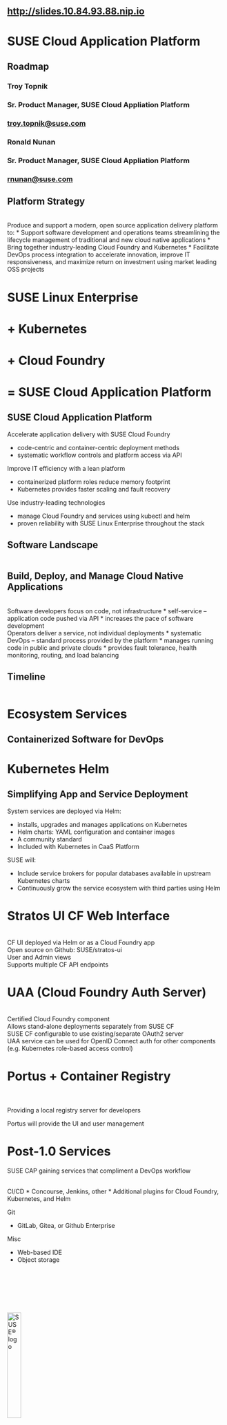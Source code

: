 <!-- .slide: data-state="qrcode" id="qrcode" data-menu-title="QR code" data-timing="0" -->

<div class="qrcode" id="qrcode-talk"/>
<h2><a href="http://slides.10.84.93.88.nip.io" target="_blank"
       id="talk">http://slides.10.84.93.88.nip.io</a></h2>


<!-- .slide: data-state="cover" id="cap-roadmap-start" data-menu-title="SUSE CAP Roadmap" data-timing="20" -->
<div class="title">
    <h1>SUSE Cloud Application Platform</h1>
    <h2>Roadmap</h2>
</div>

<div class="row presenters">
    <div class="presenter presenter-1">
        <h3 class="name">Troy Topnik</h3>
        <h3 class="job-title">Sr. Product Manager, SUSE Cloud Appliation Platform</h3>
        <h3 class="email"><a href="mailto:troy.topnik@suse.com">troy.topnik@suse.com</a></h3>
    </div>
    <div class="presenter presenter-2">
        <h3 class="name">Ronald Nunan</h3>
        <h3 class="job-title">Sr. Product Manager, SUSE Cloud Appliation Platform</h3>
        <h3 class="email"><a href="mailto:rnunan@suse.com">rnunan@suse.com</a></h3>
    </div>
</div>


<!-- .slide: data-state="normal" id="cap-strategy" data-timing="20s" data-menu-title="SUSE CAP Strategy" -->

## Platform Strategy

<br>
Produce and support a modern, open source application delivery platform to:
* Support software development and operations teams streamlining the lifecycle
  management of traditional and new cloud native applications
* Bring together industry-leading Cloud Foundry and Kubernetes
* Facilitate DevOps process integration to accelerate innovation, improve IT
  responsiveness, and maximize return on investment using market leading OSS
  projects


<!-- .slide: data-state="section-break" id="cap-big-picture" data-menu-title="SUSE CAP Big Picture" data-timing="10s" -->

# SUSE Linux Enterprise
# + Kubernetes
# + Cloud Foundry
# = SUSE Cloud Application Platform


<!-- .slide: data-state="normal" id="cap-high-level" data-timing="20s" data-menu-title="SUSE CAP High-Level Goals" -->

## SUSE Cloud Application Platform

Accelerate application delivery with SUSE Cloud Foundry
* code-centric and container-centric deployment methods
* systematic workflow controls and platform access via API

Improve IT efficiency with a lean platform
* containerized platform roles reduce memory footprint
* Kubernetes provides faster scaling and fault recovery

Use industry-leading technologies
* manage Cloud Foundry and services using kubectl and helm
* proven reliability with SUSE Linux Enterprise throughout the stack


<!-- .slide: data-state="normal" id="cap-software-landscape" data-timing="20s" data-menu-title="SUSE CAP Software Landscape" -->
## Software Landscape

<div class="slide-section">
    <img data-src="images/software-landscape.svg" style="width: 100%;" />
</div>


<!-- .slide: data-state="normal" id="cap-build-deploy-manage" data-timing="20s" data-menu-title="SUSE CAP Build, Deploy, Manage" -->

## Build, Deploy, and Manage Cloud Native Applications

<br>
Software developers focus on code, not infrastructure
* self-service – application code pushed via API
* increases the pace of software development

<br>
Operators deliver a service, not individual deployments
* systematic DevOps – standard process provided by the platform
* manages running code in public and private clouds
* provides fault tolerance, health monitoring, routing, and load balancing


<!-- .slide: data-state="normal" id="cap-timeline" data-timing="20s" data-menu-title="SUSE CAP Timeline" -->
## Timeline
<div class="slide-section">
    <img data-src="images/CAP-timeline.svg" style="width: 100%;" />
</div>


<!-- .slide: data-state="section-break-4" id="cap-ecosystem-services" data-menu-title="SUSE CAP Ecosystem Services" data-timing="10s" -->
# Ecosystem Services
## Containerized Software for DevOps


<!-- .slide: data-state="normal" id="helm" data-timing="20s" data-menu-title="Helm" -->
# Kubernetes Helm
## Simplifying App and Service Deployment

System services are deployed via Helm:
* installs, upgrades and manages applications on Kubernetes
* Helm charts: YAML configuration and container images
* A community standard
* Included with Kubernetes in CaaS Platform

SUSE will:
* Include service brokers for popular databases available in upstream Kubernetes charts
* Continuously grow the service ecosystem with third parties using Helm


<!-- .slide: data-state="normal" id="stratos-ui" data-timing="20s" data-menu-title="CF Stratos UI" -->
# Stratos UI CF Web Interface
<div class="slide-section" style="float: right; clear: both;">
    <img data-src="images/stratos-ui-app.png" style="width: 100%;" />
</div>
<br>
CF UI deployed via Helm or as a Cloud Foundry app

<br>
Open source on Github:  SUSE/stratos-ui

<br>
User and Admin views

<br>
Supports multiple CF API endpoints


<!-- .slide: data-state="normal" id="uaa" data-timing="20s" data-menu-title="CF UAA" -->
# UAA (Cloud Foundry Auth Server)

<br>
Certified Cloud Foundry component

<br>
Allows stand-alone deployments separately from SUSE CF

<br>
SUSE CF configurable to use existing/separate OAuth2 server

<br>
UAA service can be used for OpenID Connect auth for other components (e.g. Kubernetes role-based access control)


<!-- .slide: data-state="normal" id="portus" data-timing="20s" data-menu-title="Portus" -->
# Portus + Container Registry

<div class="slide-section" style="float: right">
    <img data-src="images/portus.png" style="width: 800px;" />
</div>
<br>
<br>
Providing a local registry server for developers

Portus will provide the UI and user management


<!-- .slide: data-state="normal" id="future-services" data-timing="20s" data-menu-title="Post 1.0 Services" -->
# Post-1.0 Services

SUSE CAP gaining services that compliment a DevOps workflow

<br>
CI/CD
* Concourse, Jenkins, other
* Additional plugins for Cloud Foundry, Kubernetes, and Helm

Git
* GitLab, Gitea, or Github Enterprise

Misc
* Web-based IDE
* Object storage


<!-- .slide: data-menu-title="SUSE logo" id="SUSE-logo" data-state="green-bg" -->
<img data-src="images/SUSE/SUSE-logo-white.png"
     alt="SUSE&reg; logo"
     style="width: 25%; height: 25%; margin-top: 20%;"
     class="full-slide" />
